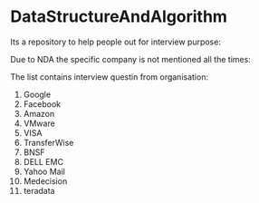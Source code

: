 # DataStructureAndAlgorithm


Its a repository to help people out for interview purpose:

Due to NDA the specific company is not mentioned all the times:

The list contains interview questin from organisation:

1. Google
2. Facebook
3. Amazon
4. VMware
5. VISA
6. TransferWise
7. BNSF
8. DELL EMC
9. Yahoo Mail
10. Medecision
11. teradata

